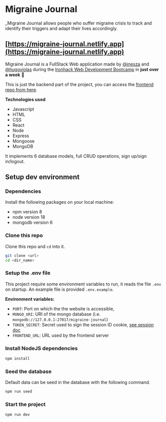 # Migraine Journal

\_Migraine Journal allows people who suffer migraine crisis to track and identify their triggers and adapt their lives accordingly.

## [https://migraine-journal.netlify.app](https://migraine-journal.netlify.app)

Migraine Journal is a FullStack Web application made by [@inesza](https://github.com/inesza) and [@hugoviolas](https://github.com/hugoviolas) during the [Ironhack Web Development Bootcamp](https://www.ironhack.com/en/web-development) in **just over a week** 🚀

This is just the backend part of the project, you can access the [frontend repo from here](https://github.com/inesza/project-3-front).

**Technologies used**

- Javascript
- HTML
- CSS
- React
- Node
- Express
- Mongoose
- MongoDB

It implements 6 database models, full CRUD operations, sign up/sign in/logout.

## Setup dev environment

### Dependencies

Install the following packages on your local machine:

- npm version 8
- node version 18
- mongodb version 6

### Clone this repo

Clone this repo and `cd` into it.

```sh
git clone <url>
cd <dir_name>
```

### Setup the .env file

This project require some environment variables to run, it reads the file `.env` on startup. An example file is provided `.env.example`.

**Environment variables:**

- `PORT`: Port on which the the website is accessible,
- `MONGO_URI`: URI of the mongo database (i.e. `mongodb://127.0.0.1:27017/migraine-journal`)
- `TOKEN_SECRET`: Secret used to sign the session ID cookie, [see session doc](https://www.npmjs.com/package/express-session#user-content-secret)
- `FRONTEND_URL`: URL used by the frontend server

### Install NodeJS dependencies

```sh
npm install
```

### Seed the database

Default data can be seed in the database with the following command.

```sh
npm run seed
```

### Start the project

```sh
npm run dev
```
